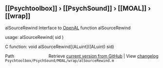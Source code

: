 ## [[Psychtoolbox]] &#8250; [[PsychSound]] &#8250; [[MOAL]] &#8250; [[wrap]]

alSourceRewind  Interface to [OpenAL](OpenAL) function alSourceRewind  
  
usage:  alSourceRewind( sid )  
  
C function:  void alSourceRewind[(ALuint]((ALuint) sid)  




<div class="code_header" style="text-align:right;">
  <span style="float:left;">Path&nbsp;&nbsp;</span> <span class="counter">Retrieve <a href=
  "https://raw.github.com/Psychtoolbox-3/Psychtoolbox-3/beta/Psychtoolbox/PsychSound/MOAL/wrap/alSourceRewind.m">current version from GitHub</a> | View <a href=
  "https://github.com/Psychtoolbox-3/Psychtoolbox-3/commits/beta/Psychtoolbox/PsychSound/MOAL/wrap/alSourceRewind.m">changelog</a></span>
</div>
<div class="code">
  <code>Psychtoolbox/PsychSound/MOAL/wrap/alSourceRewind.m</code>
</div>

